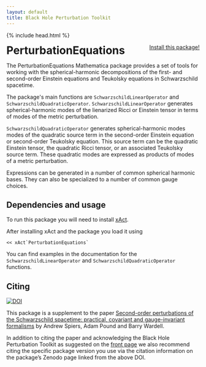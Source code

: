 ```yaml
---
layout: default
title: Black Hole Perturbation Toolkit
---
```


{% include head.html %}

<p>
 <h1 style="display:inline">PerturbationEquations</h1> <span style="float:right;"><a href="https://bhptoolkit.org/mathematica-install.html" class = "code_btn">Install this package!</a></span>
</p>

The PerturbationEquations Mathematica package provides a set of tools for working with the spherical-harmonic decompositions of the first- and second-order Einstein equations and Teukolsky equations in Schwarzschild spacetime.

The package's main functions are `SchwarzschildLinearOperator` and `SchwarzschildQuadraticOperator`. `SchwarzschildLinearOperator` generates spherical-harmonic modes of the lienarized Ricci or Einstein tensor in terms of modes of the metric perturbation.

`SchwarzschildQuadraticOperator` generates spherical-harmonic modes modes of the quadratic source term in the second-order Einstein equation or second-order Teukolsky equation. This source term can be the quadratic Einstein tensor, the quadratic Ricci tensor, or an associated Teukolsky source term. These quadratic modes are expressed as products of modes of a metric perturbation.

Expressions can be generated in a number of common spherical harmonic bases. They can also be specialized to a number of common gauge choices.

## Dependencies and usage

To run this package you will need to install [xAct](http://www.xact.es/).

After installing xAct and the package you load it using

```
<< xAct`PerturbationEquations`
```

You can find examples in the documentation for the `SchwarzschildLinearOperator` and `SchwarzschildQuadraticOperator` functions.

## Citing

[![DOI](https://zenodo.org/badge/DOI/10.5281/zenodo.8107166.svg)](https://doi.org/10.5281/zenodo.8107166)

This package is a supplement to the paper [Second-order perturbations of the Schwarzschild spacetime: practical, covariant and gauge-invariant formalisms](https://doi.org/10.48550/arXiv.2306.17847) by Andrew Spiers, Adam Pound and Barry Wardell.

In addition to citing the paper and acknowledging the Black Hole Perturbation Toolkit as suggested on the [front page](https://bhptoolkit.org) we also recommend citing the specific package version you use via the citation information on the package’s Zenodo page linked from the above DOI.
